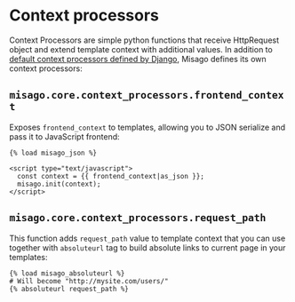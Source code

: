 Context processors
==================

Context Processors are simple python functions that receive HttpRequest object and extend template context with additional values. In addition to [default context processors defined by Django](https://docs.djangoproject.com/en/dev/ref/templates/api/#subclassing-context-requestcontext), Misago defines its own context processors:


## `misago.core.context_processors.frontend_context`

Exposes `frontend_context` to templates, allowing you to JSON serialize and pass it to JavaScript frontend:

```
{% load misago_json %}

<script type="text/javascript">
  const context = {{ frontend_context|as_json }};
  misago.init(context);
</script>
```


## `misago.core.context_processors.request_path`

This function adds `request_path` value to template context that you can use together with `absoluteurl` tag to build absolute links to current page in your templates:

```
{% load misago_absoluteurl %}
# Will become "http://mysite.com/users/"
{% absoluteurl request_path %}
```
